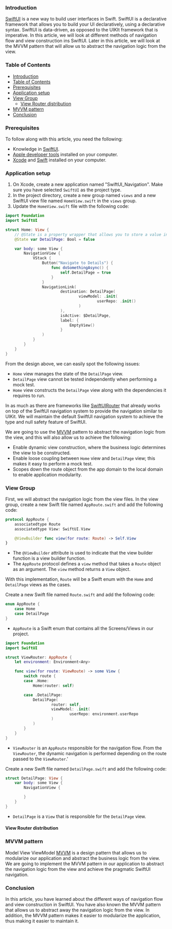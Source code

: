 ### Introduction
[SwiftUI](https://developer.apple.com/swiftui/) is a new way to build user interfaces in Swift. SwiftUI is a declarative framework that allows you to build your UI declaratively, using a declarative syntax. SwiftUI is data-driven, as opposed to the UIKIt framework that is imperative. In this article, we will look at different methods of navigation flow and view construction ins SwiftUI. Later in this article, we will look at the MVVM pattern that will allow us to abstract the navigation logic from the view.

### Table of Contents
- [Introduction](#introduction)
- [Table of Contents](#table-of-contents)
- [Prerequisites](#prerequisites)
- [Application setup](#application-setup)
- [View Group](#view-group)
  - [View Router distribution](#view-router-distribution)
- [MVVM pattern](#mvvm-pattern)
- [Conclusion](#conclusion)
### Prerequisites
To follow along with this article, you need the following:
- Knowledge in [SwiftUI](https://developer.apple.com/swiftui/).
- [Apple developer tools](https://developer.apple.com/download/more/) installed on your computer.
- [Xcode](https://developer.apple.com/xcode/) and [Swift](https://swift.org/) installed on your computer.

### Application setup
1. On Xcode, create a new application named "SwiftUI_Navigation". Make sure you have selected `SwiftUI` as the project type.
2. In the project directory, create a new group named `views` and a new SwiftUI view file named `HomeView.swift` in the `views` group.
3. Update the `HomeView.swift` file with the following code:
```swift
import Foundation
import SwiftUI

struct Home: View {
    // @State is a property wrapper that allows you to store a value in a variable. Properties of a struct are always immutable, to make them mutable, we use the `@State` property wrapper.
    @State var DetailPage: Bool = false

    var body: some View {
        NavigationView {
            VStack {
                Button("Navigate to Details") {
                    func doSomethingAsync() {
                        self.DetailPage = true
                    }
                }
                NavigationLink(
                        destination: DetailPage(
                                viewModel: .init(
                                        userRepo: .init()
                                )
                        ),
                        isActive: $DetailPage,
                        label: {
                            EmptyView()
                        }
                )
            }
        }
    }
}
```
From the design above, we can easily spot the following issues:
- `Home` view manages the state of the `DetailPage` view.
- `DetailPage` view cannot be tested independently when performing a mock test.
- `Home` view constructs the `DetailPage` view along with the dependencies it requires to run.

In as much as there are frameworks like [SwiftUIRouter](https://github.com/frzi/SwiftUIRouter)
that already works on top of the SwiftUI navigation system to provide the navigation similar to UIKit. We will maintain the default SwiftUI navigation system to achieve the type and null safety feature of SwiftUI.

We are going to use the [MVVM](https://en.wikipedia.org/wiki/Model%E2%80%93view%E2%80%93view_model) pattern to abstract the navigation logic from the view, and this will also allow us to achieve the following:
- Enable dynamic view construction, where the business logic determines the view to be constructed.
- Enable loose coupling between `Home` view and `DetailPage` view; this makes it easy to perform a mock test.
- Scopes down the route object from the app domain to the local domain to enable application modularity.

### View Group
First, we will abstract the navigation logic from the view files. In the view group, create a new Swift file named `AppRoute.swift` and add the following code:
```swift
protocol AppRoute {
    associatedtype Route
    associatedtype View: SwiftUI.View

    @ViewBuilder func view(for route: Route) -> Self.View
}
```
- The `@ViewBuilder` attribute is used to indicate that the view builder function is a view builder function.
- The `AppRoute` protocol defines a `view` method that takes a `Route` object as an argument. The `view` method returns a `View` object.

With this implementation, `Route` will be a Swift enum with the `Home` and `DetailPage` views as the cases.

Create a new Swift file named `Route.swift` and add the following code:
```swift
enum AppRoute {
    case Home
    case DetailPage
}
```
- `AppRoute` is a Swift enum that contains all the Screens/Views in our project.

```swift
import Foundation
import SwiftUI

struct ViewRouter: AppRoute {
    let environment: Environment<Any>

    func view(for route: ViewRoute) -> some View {
        switch route {
        case .Home:
            Home(router: self)

        case .DetailPage:
            DetailPage(
                    router: self,
                    viewModel: .init(
                            userRepo: environment.userRepo
                    )
            )
        }
    }
}
```
- `ViewRouter` is an `AppRoute` responsible for the navigation flow. From the `ViewRouter`, the dynamic navigation is performed depending on the route passed to the `ViewRouter`.'

Create a new Swift file named `DetailPage.swift` and add the following code:
```swift
struct DetailPage: View {
    var body: some View {
        NavigationView {

        }
    }
}
```
- `DetailPage` is a `View` that is responsible for the `DetailPage` view.

#### View Router distribution

### MVVM pattern
Model View ViewModel [MVVM]((https://en.wikipedia.org/wiki/Model%E2%80%93view%E2%80%93view_model)) is a design pattern that allows us to modularize our application and abstract the business logic from the view. We are going to implement the MVVM pattern in our application to abstract the navigation logic from the view and achieve the pragmatic SwiftUI navigation.

### Conclusion
In this article, you have learned about the different ways of navigation flow and view construction in SwiftUI. You have also known the MVVM pattern that allows us to abstract away the navigation logic from the view. In addition, the MVVM pattern makes it easier to modularize the application, thus making it easier to maintain it.
